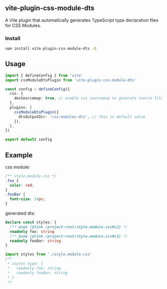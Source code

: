 ## vite-plugin-css-module-dts

A Vite plugin that automatically generates TypeScript type declaration files for CSS Modules.

### Install

```sh
npm install vite-plugin-css-module-dts -D
```

## Usage

```ts
import { defineConfig } from 'vite'
import cssModuleDtsPlugin from 'vite-plugin-css-module-dts'

const config = defineConfig({
  css: {
    devSourcemap: true, // enable css sourcemap to generate source file comment with line number
  },
  plugins: [
    cssModuleDtsPlugin({
      dtsOutputDir: 'css-modules-dts', // this is default value
    }),
  ],
})

export default config
```

## Example

css module:

```css
/** style.module.css */
.foo {
  color: red;
}
.fooBar {
  font-size: 14px;
}
```

generated dts:

```ts
declare const styles: {
  /** @see {@link /project-root/style.module.css#L2} */
  readonly foo: string
  /** @see {@link /project-root/style.module.css#L5} */
  readonly fooBar: string
}
```

```ts
import styles from './style.module.css'
/**
 * styles type: {
 *   readonly foo: string
 *   readonly fooBar: string
 * }
 */
```
